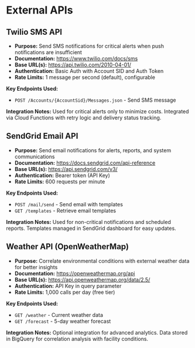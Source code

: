 # External APIs

## Twilio SMS API

- **Purpose:** Send SMS notifications for critical alerts when push notifications are insufficient
- **Documentation:** <https://www.twilio.com/docs/sms>
- **Base URL(s):** <https://api.twilio.com/2010-04-01/>
- **Authentication:** Basic Auth with Account SID and Auth Token
- **Rate Limits:** 1 message per second (default), configurable

**Key Endpoints Used:**

- `POST /Accounts/{AccountSid}/Messages.json` - Send SMS message

**Integration Notes:** Used for critical alerts only to minimize costs. Integrated via Cloud Functions with retry logic and delivery status tracking.

## SendGrid Email API

- **Purpose:** Send email notifications for alerts, reports, and system communications
- **Documentation:** <https://docs.sendgrid.com/api-reference>
- **Base URL(s):** <https://api.sendgrid.com/v3/>
- **Authentication:** Bearer token (API Key)
- **Rate Limits:** 600 requests per minute

**Key Endpoints Used:**

- `POST /mail/send` - Send email with templates
- `GET /templates` - Retrieve email templates

**Integration Notes:** Used for non-critical notifications and scheduled reports. Templates managed in SendGrid dashboard for easy updates.

## Weather API (OpenWeatherMap)

- **Purpose:** Correlate environmental conditions with external weather data for better insights
- **Documentation:** <https://openweathermap.org/api>
- **Base URL(s):** <https://api.openweathermap.org/data/2.5/>
- **Authentication:** API Key in query parameter
- **Rate Limits:** 1,000 calls per day (free tier)

**Key Endpoints Used:**

- `GET /weather` - Current weather data
- `GET /forecast` - 5-day weather forecast

**Integration Notes:** Optional integration for advanced analytics. Data stored in BigQuery for correlation analysis with facility conditions.
